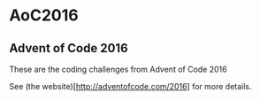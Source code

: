 # AoC2016
## Advent of Code 2016

These are the coding challenges from Advent of Code 2016

See (the website)[http://adventofcode.com/2016] for more details.
